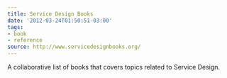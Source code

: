 ```yaml
---
title: Service Design Books
date: '2012-03-24T01:50:51-03:00'
tags:
- book
- reference
source: http://www.servicedesignbooks.org/
---
```

A collaborative list of books that covers topics related to Service Design.
